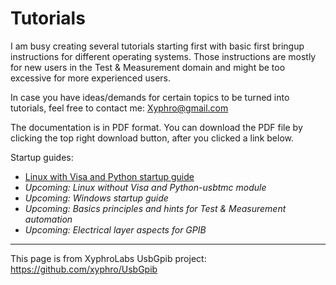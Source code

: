 # Tutorials

I am busy creating several tutorials starting first with basic first bringup instructions for different operating systems. Those instructions are mostly for new users in the Test & Measurement domain and might be too excessive for more experienced users.

In case you have ideas/demands for certain topics to be turned into tutorials, feel free to contact me: Xyphro@gmail.com

The documentation is in PDF format. You can download the PDF file by clicking the top right download button, after you clicked a link below.

Startup guides:
* <a href="https://github.com/xyphro/UsbGpib/blob/master/Tutorials/XyphroLabs%20UsbGpib%20guide%20Linux%20with%20Visa.pdf" target="_blank">Linux with Visa and Python startup guide</a>
* *Upcoming: Linux without Visa and Python-usbtmc module*
* *Upcoming: Windows startup guide*
* *Upcoming: Basics principles and hints for Test & Measurement automation*
* *Upcoming: Electrical layer aspects for GPIB*

---
This page is from XyphroLabs UsbGpib project: <a href="https://github.com/xyphro/UsbGpib" target="_blank">https://github.com/xyphro/UsbGpib</a>